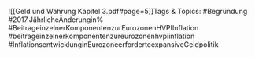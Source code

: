 
![[Geld und Währung Kapitel 3.pdf#page=5]]Tags & Topics:
   #Begründung
   #2017.JährlicheÄnderungin%
   #BeitrageinzelnerKomponentenzurEurozonenHVPIInflation
   #beitrageinzelnerkomponentenzureurozonenhvpiinflation
   #InflationsentwicklunginEurozoneerforderteexpansiveGeldpolitik